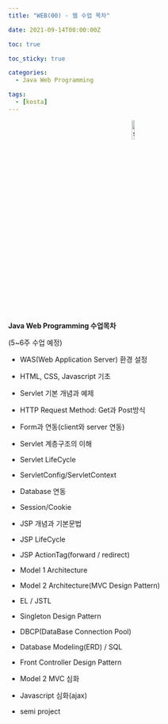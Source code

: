 ```yaml
---
title: "WEB(00) - 웹 수업 목차"

date: 2021-09-14T00:00:00Z

toc: true

toc_sticky: true

categories:
  - Java Web Programming

tags:
  - [kosta]
---
```


<p align="center"><img src="https://user-images.githubusercontent.com/70495425/131687801-2b295fb7-6e22-4e70-a1ef-a7dc85b96796.png" alt="sun cloud" height="10%" width="10%" /></p>

**Java Web Programming 수업목차**

(5~6주 수업 예정)

- WAS(Web Application Server) 환경 설정
- HTML, CSS, Javascript 기초
- Servlet 기본 개념과 예제
- HTTP Request Method: Get과 Post방식
- Form과 연동(client와 server 연동)
- Servlet 계층구조의 이해
- Servlet LifeCycle
- ServletConfig/ServletContext
- Database 연동
- Session/Cookie
- JSP 개념과 기본문법
- JSP LifeCycle
- JSP ActionTag(forward / redirect)
- Model 1 Architecture
- Model 2 Architecture(MVC Design Pattern)
- EL / JSTL
- Singleton Design Pattern
- DBCP(DataBase Connection Pool)
- Database Modeling(ERD) / SQL
- Front Controller Design Pattern
- Model 2 MVC 심화
- Javascript 심화(ajax)

- semi project

